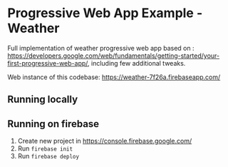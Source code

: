 # Progressive Web App Example - Weather

Full implementation of weather progressive web app based on :
https://developers.google.com/web/fundamentals/getting-started/your-first-progressive-web-app/, including few additional tweaks.

Web instance of this codebase:
https://weather-7f26a.firebaseapp.com/


## Running locally


## Running on firebase

1. Create new project in https://console.firebase.google.com/
2. Run `firebase init`
3. Run `firebase deploy`
